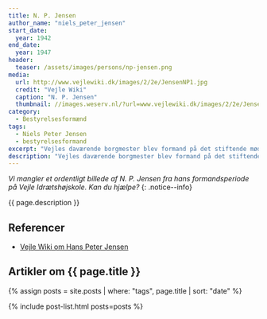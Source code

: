 ```yaml
---
title: N. P. Jensen
author_name: "niels_peter_jensen"
start_date: 
  year: 1942
end_date:
  year: 1947
header:
  teaser: /assets/images/persons/np-jensen.png
media: 
  url: http://www.vejlewiki.dk/images/2/2e/JensenNP1.jpg
  credit: "Vejle Wiki"
  caption: "N. P. Jensen"
  thumbnail: //images.weserv.nl/?url=www.vejlewiki.dk/images/2/2e/JensenNP1.jpg&w=100
category:
  - Bestyrelsesformænd
tags:
  - Niels Peter Jensen
  - bestyrelsesformand
excerpt: "Vejles daværende borgmester blev formand på det stiftende møde for Den Jyske Idrætshøjskole i 1942 og var formand indtil 1947."
description: "Vejles daværende borgmester blev formand på det stiftende møde for Den Jyske Idrætshøjskole."
---
```


_Vi mangler et ordentligt billede af N. P. Jensen fra hans formandsperiode på Vejle Idrætshøjskole. Kan du hjælpe?_
{: .notice--info}

{{ page.description }}

## Referencer

- [Vejle Wiki om Hans Peter Jensen](http://www.vejlewiki.dk/index.php?title=Niels_Peter_Jensen)

## Artikler om {{ page.title }}

{% assign posts = site.posts | where: "tags", page.title | sort: "date" %}

{% include post-list.html posts=posts %}
